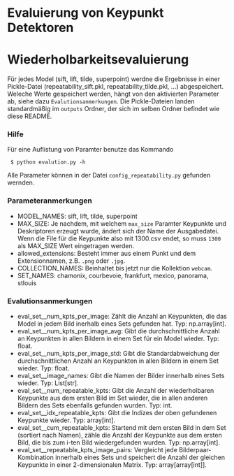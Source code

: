 # Evaluierung von Keypunkt Detektoren

# Wiederholbarkeitsevaluierung
Für jedes Model (sift, lift, tilde, superpoint) werdne die Ergebnisse in einer Pickle-Datei (repeatability_sift.pkl, repeatability_tilde.pkl, ...) abgespeichert. Weleche Werte gespeichert werden, hängt von den aktivierten Parameter ab, siehe dazu `Evalutionsanmerkungen`. Die Pickle-Dateien landen standardmäßig im `outputs` Ordner, der sich im selben Ordner befindet wie diese README.

### Hilfe
Für eine Auflistung von Paramter benutze das Kommando

     $ python evalution.py -h

Alle Parameter können in der Datei `config_repeatability.py` gefunden wernden.

### Parameteranmerkungen
- MODEL_NAMES: sift, lift, tilde, superpoint
- MAX_SIZE: Je nachdem, mit welchem `max_size` Paramter Keypunkte und Deskriptoren erzeugt wurde, ändert sich der Name der Ausgabedatei. Wenn die File für die Keypunkte also mit 1300.csv endet, so muss `1300` als MAX_SIZE Wert eingetragen werden.
- allowed_extensions: Besteht immer aus einem Punkt und dem Extensionnamen, z.B. `.png` oder `.jpg`.
- COLLECTION_NAMES: Beinhaltet bis jetzt nur die Kollektion `webcam`.
- SET_NAMES: chamonix, courbevoie, frankfurt, mexico, panorama, stlouis

### Evalutionsanmerkungen
- eval_set__num_kpts_per_image: Zählt die Anzahl an Keypunkten, die das Model in jedem Bild inerhalb eines Sets gefunden hat. Typ: np.array[int].
- eval_set__num_kpts_per_image_avg: Gibt die durchschnittliche Anzahl an Keypunkten in allen Bildern in einem Set für ein Model wieder. Typ: float.
- eval_set__num_kpts_per_image_std: Gibt die Standardabweichung der durchschnittlichen Anzahl an Keypunkten in allen Bildern in einem Set wieder. Typ: float.
- eval_set__image_names: Gibt die Namen der Bilder innerhalb eines Sets wieder. Typ: List[str].
- eval_set__num_repeatable_kpts: Gibt die Anzahl der wiederholbaren Keypunkte aus dem ersten Bild im Set wieder, die in allen anderen Bildern des Sets ebenfalls gefunden wurden. Typ: int.
- eval_set__idx_repeatable_kpts: Gibt die Indizes der oben gefundenen Keypunkte wieder. Typ: array[int].
- eval_set__cum_repeatable_kpts: Startend mit dem ersten Bild in dem Set (sortiert nach Namen), zähle die Anzahl der Keypunkte aus dem ersten Bild, die bis zum i-ten Bild wiedergefunden wurden. Typ: np.array[int].
- eval_set__repeatable_kpts_image_pairs: Vergleicht jede Bilderpaar-Kombination innerhalb eines Sets und speichert die Anzahl der gleichen Keypunkte in einer 2-dimensionalen Matrix. Typ: array[array[int]].
